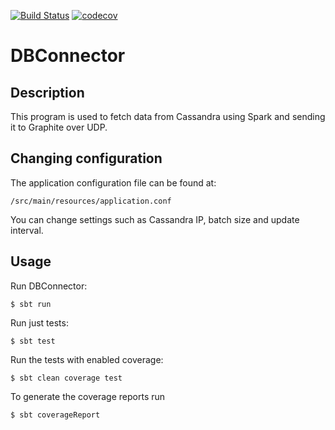 [![Build Status](https://travis-ci.org/flygare/orcd-dbconnector.svg?branch=master)](https://travis-ci.org/flygare/orcd-dbconnector)
[![codecov](https://codecov.io/gh/flygare/orcd-dbconnector/branch/master/graph/badge.svg)](https://codecov.io/gh/flygare/orcd-dbconnector)

# DBConnector
## Description
This program is used to fetch data from Cassandra using Spark and sending it to Graphite over UDP.

## Changing configuration
The application configuration file can be found at:
```
/src/main/resources/application.conf
```
You can change settings such as Cassandra IP, batch size and update interval.

## Usage
Run DBConnector:
```
$ sbt run
```

Run just tests:
```
$ sbt test
```

Run the tests with enabled coverage:
```
$ sbt clean coverage test
```

To generate the coverage reports run
```
$ sbt coverageReport
```
